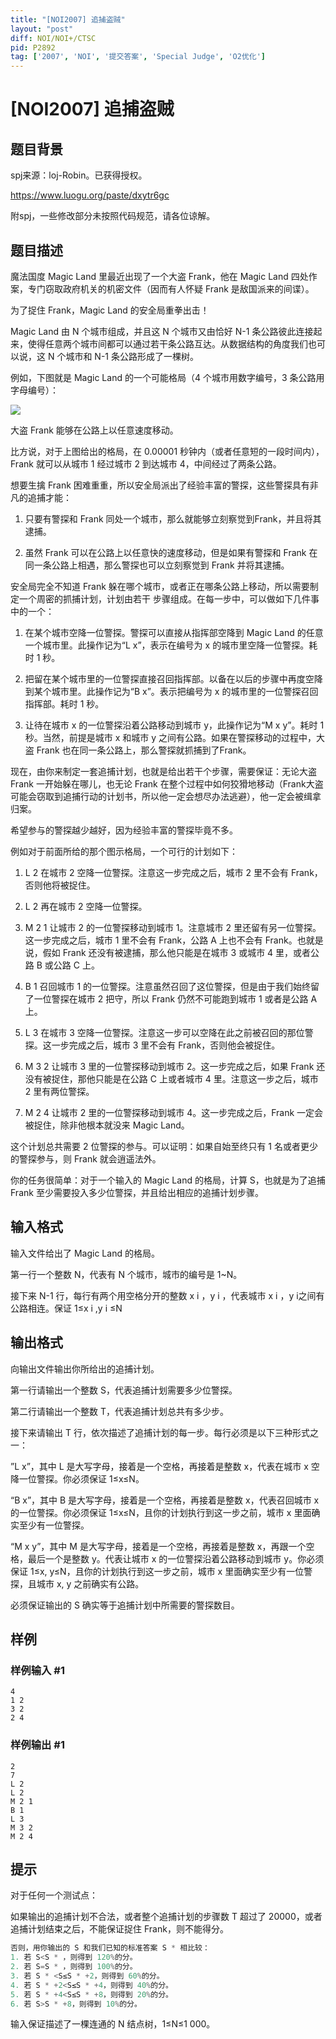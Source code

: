 ```yaml
---
title: "[NOI2007] 追捕盗贼"
layout: "post"
diff: NOI/NOI+/CTSC
pid: P2892
tag: ['2007', 'NOI', '提交答案', 'Special Judge', 'O2优化']
---
```

# [NOI2007] 追捕盗贼
## 题目背景

spj来源：loj-Robin。已获得授权。

https://www.luogu.org/paste/dxytr6gc 

附spj，一些修改部分未按照代码规范，请各位谅解。
## 题目描述

魔法国度 Magic Land 里最近出现了一个大盗 Frank，他在 Magic Land 四处作案，专门窃取政府机关的机密文件（因而有人怀疑 Frank 是敌国派来的间谍）。

为了捉住 Frank，Magic Land 的安全局重拳出击！

Magic Land 由 N 个城市组成，并且这 N 个城市又由恰好 N-1 条公路彼此连接起来，使得任意两个城市间都可以通过若干条公路互达。从数据结构的角度我们也可以说，这 N 个城市和 N-1 条公路形成了一棵树。

例如，下图就是 Magic Land 的一个可能格局（4 个城市用数字编号，3 条公路用字母编号）：

 ![](https://cdn.luogu.com.cn/upload/pic/12794.png) 

大盗 Frank 能够在公路上以任意速度移动。

比方说，对于上图给出的格局，在 0.00001 秒钟内（或者任意短的一段时间内），Frank 就可以从城市 1 经过城市 2 到达城市 4，中间经过了两条公路。

想要生擒 Frank 困难重重，所以安全局派出了经验丰富的警探，这些警探具有非凡的追捕才能：

1.  只要有警探和 Frank 同处一个城市，那么就能够立刻察觉到Frank，并且将其逮捕。

2.  虽然 Frank 可以在公路上以任意快的速度移动，但是如果有警探和 Frank 在同一条公路上相遇，那么警探也可以立刻察觉到 Frank 并将其逮捕。

安全局完全不知道 Frank 躲在哪个城市，或者正在哪条公路上移动，所以需要制定一个周密的抓捕计划，计划由若干 步骤组成。在每一步中，可以做如下几件事中的一个：

1.  在某个城市空降一位警探。警探可以直接从指挥部空降到 Magic Land 的任意一个城市里。此操作记为“L x”，表示在编号为 x 的城市里空降一位警探。耗时 1 秒。

2.  把留在某个城市里的一位警探直接召回指挥部。以备在以后的步骤中再度空降到某个城市里。此操作记为“B x”。表示把编号为 x 的城市里的一位警探召回指挥部。耗时 1 秒。

3.  让待在城市 x 的一位警探沿着公路移动到城市 y，此操作记为“M x y”。耗时 1 秒。当然，前提是城市 x 和城市 y 之间有公路。如果在警探移动的过程中，大盗 Frank 也在同一条公路上，那么警探就抓捕到了Frank。

现在，由你来制定一套追捕计划，也就是给出若干个步骤，需要保证：无论大盗 Frank 一开始躲在哪儿，也无论 Frank 在整个过程中如何狡猾地移动（Frank大盗可能会窃取到追捕行动的计划书，所以他一定会想尽办法逃避），他一定会被缉拿归案。

希望参与的警探越少越好，因为经验丰富的警探毕竟不多。

例如对于前面所给的那个图示格局，一个可行的计划如下：

1.  L 2 在城市 2 空降一位警探。注意这一步完成之后，城市 2 里不会有 Frank，否则他将被捉住。

2.  L 2 再在城市 2 空降一位警探。

3.  M 2 1 让城市 2 的一位警探移动到城市 1。注意城市 2 里还留有另一位警探。这一步完成之后，城市 1 里不会有 Frank，公路 A 上也不会有 Frank。也就是说，假如 Frank 还没有被逮捕，那么他只能是在城市 3 或城市 4 里，或者公路 B 或公路 C 上。

4.  B 1 召回城市 1 的一位警探。注意虽然召回了这位警探，但是由于我们始终留了一位警探在城市 2 把守，所以 Frank 仍然不可能跑到城市 1 或者是公路 A 上。

5.  L 3 在城市 3 空降一位警探。注意这一步可以空降在此之前被召回的那位警探。这一步完成之后，城市 3 里不会有 Frank，否则他会被捉住。

6.  M 3 2 让城市 3 里的一位警探移动到城市 2。这一步完成之后，如果 Frank 还没有被捉住，那他只能是在公路 C 上或者城市 4 里。注意这一步之后，城市 2 里有两位警探。

7.  M 2 4 让城市 2 里的一位警探移动到城市 4。这一步完成之后，Frank 一定会被捉住，除非他根本就没来 Magic Land。

这个计划总共需要 2 位警探的参与。可以证明：如果自始至终只有 1 名或者更少的警探参与，则 Frank 就会逍遥法外。

你的任务很简单：对于一个输入的 Magic Land 的格局，计算 S，也就是为了追捕 Frank 至少需要投入多少位警探，并且给出相应的追捕计划步骤。

## 输入格式

输入文件给出了 Magic Land 的格局。

第一行一个整数 N，代表有 N 个城市，城市的编号是 1~N。

接下来 N-1 行，每行有两个用空格分开的整数 x i ，y i ，代表城市 x i ，y i之间有公路相连。保证 1≤x i ,y i ≤N

## 输出格式

向输出文件输出你所给出的追捕计划。

第一行请输出一个整数 S，代表追捕计划需要多少位警探。

第二行请输出一个整数 T，代表追捕计划总共有多少步。

接下来请输出 T 行，依次描述了追捕计划的每一步。每行必须是以下三种形式之一：

”L x”，其中 L 是大写字母，接着是一个空格，再接着是整数 x，代表在城市 x 空降一位警探。你必须保证 1≤x≤N。

“B x”，其中 B 是大写字母，接着是一个空格，再接着是整数 x，代表召回城市 x 的一位警探。你必须保证 1≤x≤N，且你的计划执行到这一步之前，城市 x 里面确实至少有一位警探。

“M x y”，其中 M 是大写字母，接着是一个空格，再接着是整数 x，再跟一个空格，最后一个是整数 y。代表让城市 x 的一位警探沿着公路移动到城市 y。你必须保证 1≤x, y≤N，且你的计划执行到这一步之前，城市 x 里面确实至少有一位警探，且城市 x, y 之前确实有公路。

必须保证输出的 S 确实等于追捕计划中所需要的警探数目。

## 样例

### 样例输入 #1
```
4
1 2
3 2
2 4
```
### 样例输出 #1
```
2
7
L 2
L 2
M 2 1
B 1
L 3
M 3 2
M 2 4
```
## 提示

对于任何一个测试点：

如果输出的追捕计划不合法，或者整个追捕计划的步骤数 T 超过了 20000，或者追捕计划结束之后，不能保证捉住 Frank，则不能得分。

```cpp
否则，用你输出的 S 和我们已知的标准答案 S * 相比较：
1. 若 S<S * ，则得到 120%的分。
2. 若 S=S * ，则得到 100%的分。
3. 若 S * <S≤S * +2，则得到 60%的分。
4. 若 S * +2<S≤S * +4，则得到 40%的分。
5. 若 S * +4<S≤S * +8，则得到 20%的分。
6. 若 S>S * +8，则得到 10%的分。
```
输入保证描述了一棵连通的 N 结点树，1≤N≤1 000。

